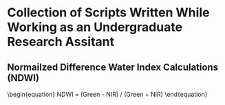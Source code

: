# Collection of Scripts Written While Working as an Undergraduate Research Assitant

## Normailzed Difference Water Index Calculations (NDWI) 
\begin{equation}
NDWI = (Green - NIR) / (Green + NIR)
\end{equation}



